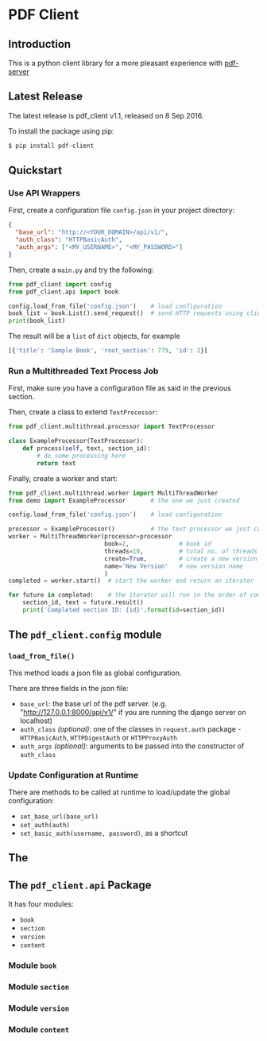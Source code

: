 # PDF Client

## Introduction

This is a python client library for a more pleasant experience with [pdf-server](https://github.com/nathanielove/pdf-server)

## Latest Release

The latest release is pdf_client v1.1, released on 8 Sep 2016.

To install the package using pip:

```bash
$ pip install pdf-client
```

## Quickstart

### Use API Wrappers

First, create a configuration file `config.json` in your project directory:

```json
{
  "base_url": "http://<YOUR_DOMAIN>/api/v1/",
  "auth_class": "HTTPBasicAuth",
  "auth_args": ["<MY_USERNAME>", "<MY_PASSWORD>"]
}
```
Then, create a `main.py` and try the following:

```python
from pdf_client import config
from pdf_client.api import book

config.load_from_file('config.json')	# load configuration
book_list = book.List().send_request()	# send HTTP requests using client library
print(book_list)
```

The result will be a `list` of `dict` objects, for example

```python
[{'title': 'Sample Book', 'root_section': 779, 'id': 2}]
```

### Run a Multithreaded Text Process Job

First, make sure you have a configuration file as said in the previous section.

Then, create a class to extend `TextProcessor`:

```python
from pdf_client.multithread.processor import TextProcessor

class ExampleProcessor(TextProcessor):
	def process(self, text, section_id):
		# do some processing here
		return text
```

Finally, create a worker and start:

```python
from pdf_client.multithread.worker import MultiThreadWorker
from demo import ExampleProcessor		# the one we just created

config.load_from_file('config.json')	# load configuration

processor = ExampleProcessor()			# the text processor we just created
worker = MultiThreadWorker(processor=processor
                           book=2,				# book id
                           threads=10,			# total no. of threads
                           create=True,			# create a new version
                           name='New Version'	# new version name
                           )
completed = worker.start()	# start the worker and return an iterator

for future in completed:	# the iterator will run in the order of completion
	section_id, text = future.result()
	print('Completed section ID: {id}'.format(id=section_id))

```



## The `pdf_client.config` module

### `load_from_file()`

This method loads a json file as global configuration.

There are three fields in the json file:

* `base_url`: the base url of the pdf server. (e.g. "http://127.0.0.1:8000/api/v1/" if you are running the django server on localhost)
* `auth_class` *(optional)*: one of the classes in `request.auth` package - `HTTPBasicAuth`, `HTTPDigestAuth` or `HTTPProxyAuth`
* `auth_args` *(optional)*: arguments to be passed into the constructor of `auth_class`

### Update Configuration at Runtime

There are methods to be called at runtime to load/update the global configuration:

* `set_base_url(base_url)`
* `set_auth(auth)`
* `set_basic_auth(username, password)`, as a shortcut

## The 

## The `pdf_client.api` Package

It has four modules:

* `book`
* `section`
* `version`
* `content`

### Module `book`

### Module `section`

### Module `version`

### Module `content`
